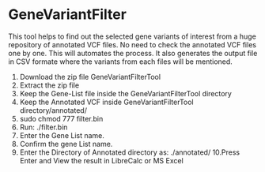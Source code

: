 # GeneVariantFilter
This tool helps to find out the selected gene variants of interest from a huge repository of annotated VCF files. No need to check the annotated VCF files one by one. This will automates the process. It also generates the output file in CSV formate where the variants from each files will be mentioned. 

1. Download the zip file GeneVariantFilterTool
2. Extract the zip file
3. Keep the Gene-List file inside the GeneVariantFilterTool directory
4. Keep the Annotated VCF inside GeneVariantFilterTool directory/annotated/
5. sudo chmod 777 filter.bin
6. Run: ./filter.bin
7. Enter the Gene List name.
8. Confirm the gene List name.
9. Enter the Directory of Annotated directory as: ./annotated/
10.Press Enter and View the result in LibreCalc or MS Excel 
